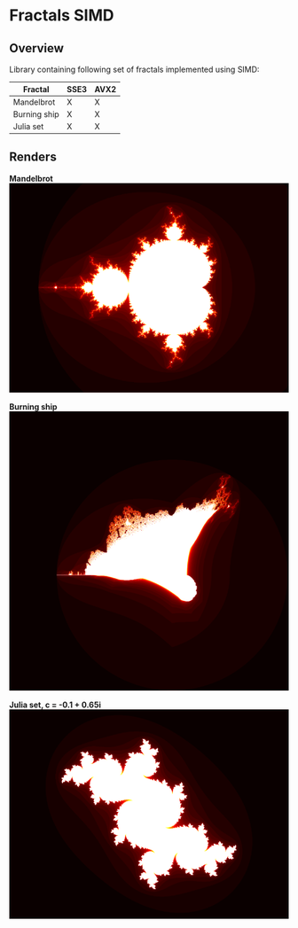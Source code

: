# Fractals SIMD

## Overview

Library containing following set of fractals implemented using SIMD:

| Fractal      | SSE3 | AVX2 |
|--------------|------|------|
| Mandelbrot   | X    | X    |
| Burning ship | X    | X    |
| Julia set    | X    | X    |

## Renders

**Mandelbrot**
![](images/mandelbrot.png)

**Burning ship**
![](images/burning-ship.png)

**Julia set, c = -0.1 + 0.65i**
![](images/julia-set.png)

